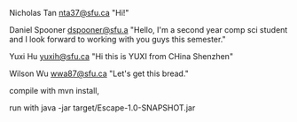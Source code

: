 Nicholas Tan
nta37@sfu.ca
"Hi!"

Daniel Spooner
dspooner@sfu.a
"Hello, I'm a second year comp sci student and I look forward to working with you guys this semester."

Yuxi Hu
yuxih@sfu.ca
"Hi this is YUXI from CHina Shenzhen"

Wilson Wu
wwa87@sfu.ca
"Let's get this bread."

compile with mvn install,

run with java -jar target/Escape-1.0-SNAPSHOT.jar